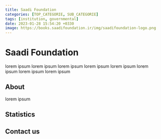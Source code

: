 ```yaml
---
title: Saadi Foundation
categories: [TOP_CATEGORIE, SUB_CATEGORIE]
tags: [institution, governmental]
date: 2023-01-28 15:54:20 +0330
image: https://books.saadifoundation.ir/img/saadifoundation-logo.png
---
```


# Saadi Foundation
lorem ipsum lorem ipsum lorem ipsum lorem ipsum lorem ipsum lorem ipsum lorem ipsum lorem ipsum 

## About
lorem ipsum

## Statistics

## Contact us
